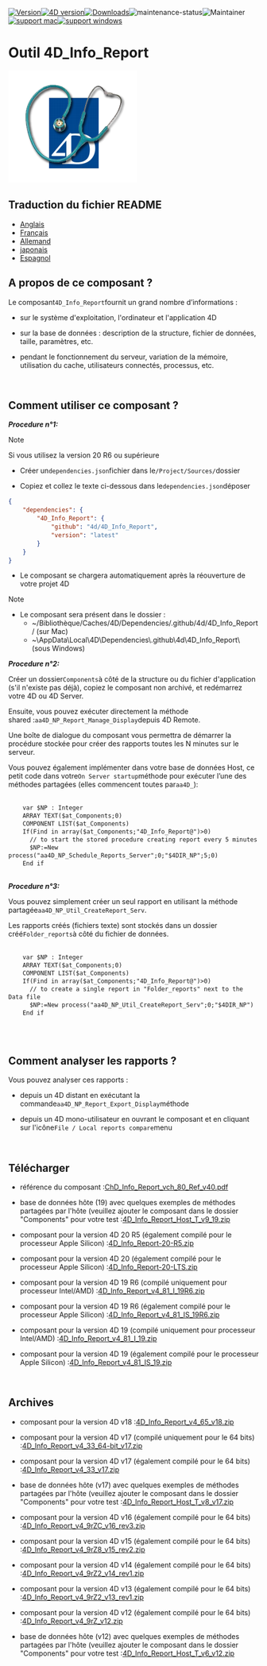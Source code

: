[![Version](https://img.shields.io/endpoint?url=https://gist.githubusercontent.com/CGareau/dd2aa26e5b6c4152e80e7d3d09f2486a/raw/release_inforeport.json)](https://github.com/4d/4D_Info_Report/releases/latest/)[![4D version](https://img.shields.io/endpoint?url=https://gist.githubusercontent.com/CGareau/dd2aa26e5b6c4152e80e7d3d09f2486a/raw/version_4dir.json)](<>)[![Downloads](https://img.shields.io/github/downloads/4d/4D_Info_Report/total.svg)](https://GitHub.com/4d/4D_Info_Report/releases/latest/)![maintenance-status](https://img.shields.io/badge/maintenance-actively--developed-brightgreen.svg)![Maintainer](https://img.shields.io/badge/maintainer-ThomasSchlumberger-blue)<br>[![support mac](https://img.shields.io/badge/macOS-000000.svg?style=flat-square&logo=apple&labelColor=000000&logoColor=white)](<>)[![support windows](https://img.shields.io/badge/windows-0078D6.svg?style=flat-square&logo=MODX&logoColor=white)](<>)

# Outil 4D_Info_Report

![info_report](https://github.com/4d/4D_Info_Report/blob/main/images/4DIR.png)

## Traduction du fichier README

-   [Anglais](README.md)
-   [Français](README.fr.md)
-   [Allemand](README.de.md)
-   [japonais](README.ja.md)
-   [Espagnol](README.es.md)

## A propos de ce composant ?

Le composant`4D_Info_Report`fournit un grand nombre d’informations :

-   sur le système d'exploitation, l'ordinateur et l'application 4D

-   sur la base de données : description de la structure, fichier de données, taille, paramètres, etc.

-   pendant le fonctionnement du serveur, variation de la mémoire, utilisation du cache, utilisateurs connectés, processus, etc.

<br>

## Comment utiliser ce composant ?

**_Procedure n°1:_**

> [!NOTE]
> Si vous utilisez la version 20 R6 ou supérieure

-   Créer un`dependencies.json`fichier dans le`/Project/Sources/`dossier

-   Copiez et collez le texte ci-dessous dans le`dependencies.json`déposer

```json
{
	"dependencies": {
		"4D_Info_Report": {
			"github": "4d/4D_Info_Report",
			"version": "latest"
		}
	}
}
```

-   Le composant se chargera automatiquement après la réouverture de votre projet 4D

> [!NOTE]
>
> -   Le composant sera présent dans le dossier :
>     -   ~/Bibliothèque/Caches/4D/Dependencies/.github/4d/4D_Info_Report/ (sur Mac)
>     -   ~\AppData\Local\4D\Dependencies\\.github\4d\4D_Info_Report\ (sous Windows)

**_Procedure n°2:_**

Créer un dossier`Components`à côté de la structure ou du fichier d'application (s'il n'existe pas déjà), copiez le composant non archivé, et redémarrez votre 4D ou 4D Server.

Ensuite, vous pouvez exécuter directement la méthode shared :`aa4D_NP_Report_Manage_Display`depuis 4D Remote.

Une boîte de dialogue du composant vous permettra de démarrer la procédure stockée pour créer des rapports toutes les N minutes sur le serveur.

Vous pouvez également implémenter dans votre base de données Host, ce petit code dans votre`On Server startup`méthode pour exécuter l’une des méthodes partagées (elles commencent toutes par`aa4D_`):

<pre>
  <code class="4d">
    var $NP : Integer
    ARRAY TEXT($at_Components;0)
    COMPONENT LIST($at_Components)
    If(Find in array($at_Components;"4D_Info_Report@")>0)
      // to start the stored procedure creating report every 5 minutes
      $NP:=New process("aa4D_NP_Schedule_Reports_Server";0;"$4DIR_NP";5;0)
    End if
   </code>
</pre>

**_Procedure n°3:_**

Vous pouvez simplement créer un seul rapport en utilisant la méthode partagée`aa4D_NP_Util_CreateReport_Serv`.

Les rapports créés (fichiers texte) sont stockés dans un dossier créé`Folder_reports`à côté du fichier de données.

<pre>
  <code class="4d">
    var $NP : Integer
    ARRAY TEXT($at_Components;0)
    COMPONENT LIST($at_Components)
    If(Find in array($at_Components;"4D_Info_Report@")>0)
      // to create a single report in "Folder_reports" next to the Data file
      $NP:=New process("aa4D_NP_Util_CreateReport_Serv";0;"$4DIR_NP")
    End if
    </code>
</pre>

<br>

## Comment analyser les rapports ?

Vous pouvez analyser ces rapports :

-   depuis un 4D distant en exécutant la commande`aa4D_NP_Report_Export_Display`méthode

-   depuis un 4D mono-utilisateur en ouvrant le composant et en cliquant sur l'icône`File / Local reports compare`menu

<br>

## Télécharger

-   référence du composant :[ChD_Info_Report_vch_80_Ref_v40.pdf](https://github.com/4d/4D_Info_Report/releases/latest/download/4D_Info_Report_v4_80_Ref_v40.pdf)

-   base de données hôte (19) avec quelques exemples de méthodes partagées par l'hôte (veuillez ajouter le composant dans le dossier "Components" pour votre test :[4D_Info_Report_Host_T_v9_19.zip](https://github.com/4d/4D_Info_Report/releases/latest/download/4D_Info_Report_Host_T_v9_19.zip)

-   composant pour la version 4D 20 R5 (également compilé pour le processeur Apple Silicon) :[4D_Info_Report-20-R5.zip](https://github.com/4d/4D_Info_Report/releases/latest/download/4D_Info_Report-20-R5.zip)

-   composant pour la version 4D 20 (également compilé pour le processeur Apple Silicon) :[4D_Info_Report-20-LTS.zip](https://github.com/4d/4D_Info_Report/releases/latest/download/4D_Info_Report-20-LTS.zip)

-   composant pour la version 4D 19 R6 (compilé uniquement pour processeur Intel/AMD) :[4D_Info_Report_v4_81_I_19R6.zip](https://github.com/4d/4D_Info_Report/releases/latest/download/4D_Info_Report_v4_81_I_19R6.zip)

-   composant pour la version 4D 19 R6 (également compilé pour le processeur Apple Silicon) :[4D_Info_Report_v4_81_IS_19R6.zip](https://github.com/4d/4D_Info_Report/releases/latest/download/4D_Info_Report_v4_81_IS_19R6.zip)

-   composant pour la version 4D 19 (compilé uniquement pour processeur Intel/AMD) :[4D_Info_Report_v4_81_I_19.zip](https://github.com/4d/4D_Info_Report/releases/latest/download/4D_Info_Report_v4_81_I_19.zip)

-   composant pour la version 4D 19 (également compilé pour le processeur Apple Silicon) :[4D_Info_Report_v4_81_IS_19.zip](https://github.com/4d/4D_Info_Report/releases/latest/download/4D_Info_Report_v4_81_IS_19.zip)

<br>

## Archives

-   composant pour la version 4D v18 :[4D_Info_Report_v4_65_v18.zip](https://github.com/4d/4D_Info_Report/releases/latest/download/4D_Info_Report_v4_65_v18.zip)

-   composant pour la version 4D v17 (compilé uniquement pour le 64 bits) :[4D_Info_Report_v4_33_64-bit_v17.zip](https://github.com/4d/4D_Info_Report/releases/latest/download/4D_Info_Report_v4_33_64-bit_v17.zip)

-   composant pour la version 4D v17 (également compilé pour le 64 bits) :[4D_Info_Report_v4_33_v17.zip](https://github.com/4d/4D_Info_Report/releases/latest/download/4D_Info_Report_v4_33_v17.zip)

-   base de données hôte (v17) avec quelques exemples de méthodes partagées par l'hôte (veuillez ajouter le composant dans le dossier "Components" pour votre test :[4D_Info_Report_Host_T_v8_v17.zip](https://github.com/4d/4D_Info_Report/releases/latest/download/4D_Info_Report_Host_T_v8_v17.zip)

-   composant pour la version 4D v16 (également compilé pour le 64 bits) :[4D_Info_Report_v4_9rZC_v16_rev3.zip](https://github.com/4d/4D_Info_Report/releases/latest/download/4D_Info_Report_v4_9rZC_v16_rev3.zip)

-   composant pour la version 4D v15 (également compilé pour le 64 bits) :[4D_Info_Report_v4_9rZ8_v15_rev2.zip](https://github.com/4d/4D_Info_Report/releases/latest/download/4D_Info_Report_v4_9rZ8_v15_rev2.zip)

-   composant pour la version 4D v14 (également compilé pour le 64 bits) :[4D_Info_Report_v4_9rZ2_v14_rev1.zip](https://github.com/4d/4D_Info_Report/releases/latest/download/4D_Info_Report_v4_9rZ2_v14_rev1.zip)

-   composant pour la version 4D v13 (également compilé pour le 64 bits) :[4D_Info_Report_v4_9rZ2_v13_rev1.zip](https://github.com/4d/4D_Info_Report/releases/latest/download/4D_Info_Report_v4_9rZ2_v13_rev1.zip)

-   composant pour la version 4D v12 (également compilé pour le 64 bits) :[4D_Info_Report_v4_9rZ_v12.zip](https://github.com/4d/4D_Info_Report/releases/latest/download/4D_Info_Report_v4_9rZ_v12.zip)

-   base de données hôte (v12) avec quelques exemples de méthodes partagées par l'hôte (veuillez ajouter le composant dans le dossier "Components" pour votre test :[4D_Info_Report_Host_T_v6_v12.zip](https://github.com/4d/4D_Info_Report/releases/latest/download/4D_Info_Report_Host_T_v6_v12.zip)
